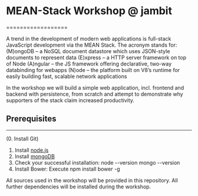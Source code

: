 # MEAN-Stack Workshop @ jambit
==================

A trend in the development of modern web applications is full-stack JavaScript development via the MEAN Stack.
The acronym stands for:
(M)ongoDB – a NoSQL document datastore which uses JSON-style documents to represent data
(E)xpress – a HTTP server framework on top of Node
(A)ngular –  the JS framework offering declarative, two-way databinding for webapps
(N)ode – the platform built on V8’s runtime for easily building fast, scalable network applications

In the workshop we will build a simple web application, incl. frontend and backend with persistence, from scratch and attempt to demonstrate why supporters of the stack claim increased productivity.

## Prerequisites
---------------
(0. Install Git)
1. Install [node.js](http://nodejs.org/download/ "node.js")
2. Install [mongoDB](http://docs.mongodb.org/manual/installation/ "MongoDB")
3. Check your successful installation:
	node --version
	mongo --version
4. Install Bower: Execute
	npm install bower -g

All sources used in the workshop will be provided in this repository.
All further dependencies will be installed during the workshop.